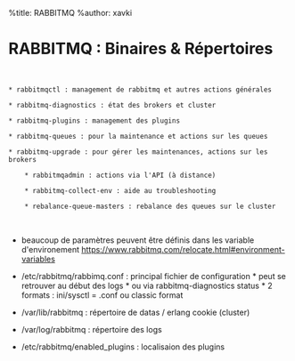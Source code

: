 %title: RABBITMQ
%author: xavki


# RABBITMQ : Binaires & Répertoires



<br>


    * rabbitmqctl : management de rabbitmq et autres actions générales

    * rabbitmq-diagnostics : état des brokers et cluster

    * rabbitmq-plugins : management des plugins

    * rabbitmq-queues : pour la maintenance et actions sur les queues

    * rabbitmq-upgrade : pour gérer les maintenances, actions sur les brokers

		* rabbitmqadmin : actions via l'API (à distance)

		* rabbitmq-collect-env : aide au troubleshooting

		* rebalance-queue-masters : rebalance des queues sur le cluster

<br>

* beaucoup de paramètres peuvent être définis dans les variable d'environement
https://www.rabbitmq.com/relocate.html#environment-variables

* /etc/rabbitmq/rabbimq.conf : principal fichier de configuration
		* peut se retrouver au début des logs
		* ou via rabbitmq-diagnostics status
		* 2 formats : ini/sysctl = .conf ou classic format

* /var/lib/rabbitmq : répertoire de datas / erlang cookie (cluster)

* /var/log/rabbitmq : répertoire des logs

* /etc/rabbitmq/enabled_plugins : localisaion des plugins



